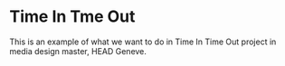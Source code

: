 # Time In Tme Out
This is an example of what we want to do in Time In Time Out project in media design master, HEAD Geneve.
